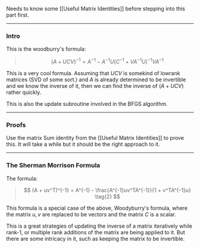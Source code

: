 Needs to know some [[Useful Matrix Identities]] before stepping into this part first. 


---
### **Intro**

This is the woodburry's formula: 

> $$
> (A + UCV)^{-1} = A^{-1} - A^{-1}U(C^{-1} + VA^{-1}U)^{-1}VA^{-1}\tag{1}
> $$

This is a very cool formula. Assuming that $UCV$ is somekind of lowrank matrices (SVD of some sort.) and $A$ is already determined to be invertible and we know the inverse of it, then we can find the inverse of $(A + UCV)$ rather quickly. 

This is also the update subroutine involved in the BFGS algorithm. 


---
### **Proofs**

Use the matrix Sum identity from the [[Useful Matrix Identities]] to prove this. It will take a while but it should be the right approach to it. 


---
### **The Sherman Morrison Formula**

The formula: 

> $$
> (A + uv^T)^{-1} = A^{-1} - 
> \frac{A^{-1}uv^TA^{-1}}{1 + v^TA^{-1}u}
> \tag{2}
> $$ 

This formula is a special case of the above, Woodyburry's formula, where the matrix $u,v$ are replaced to be vectors and the matrix $C$ is a scalar. 

This is a great strategies of updating the inverse of a matrix iteratively while rank-1, or multiple rank additions of the matrix are being applied to it. But there are some intricacy in it, such as keeping the matrix to be invertible. 